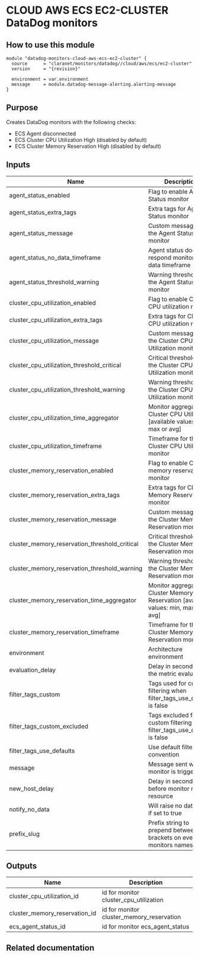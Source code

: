 # CLOUD AWS ECS EC2-CLUSTER DataDog monitors

## How to use this module

```hcl
module "datadog-monitors-cloud-aws-ecs-ec2-cluster" {
  source      = "claranet/monitors/datadog//cloud/aws/ecs/ec2-cluster"
  version     = "{revision}"

  environment = var.environment
  message     = module.datadog-message-alerting.alerting-message
}

```

## Purpose

Creates DataDog monitors with the following checks:

- ECS Agent disconnected
- ECS Cluster CPU Utilization High (disabled by default)
- ECS Cluster Memory Reservation High (disabled by default)

## Inputs

| Name | Description | Type | Default | Required |
|------|-------------|------|---------|:-----:|
| agent\_status\_enabled | Flag to enable Agent Status monitor | `string` | `"true"` | no |
| agent\_status\_extra\_tags | Extra tags for Agent Status monitor | `list(string)` | `[]` | no |
| agent\_status\_message | Custom message for the Agent Status monitor | `string` | `""` | no |
| agent\_status\_no\_data\_timeframe | Agent status does not respond monitor no data timeframe | `string` | `10` | no |
| agent\_status\_threshold\_warning | Warning threshold for the Agent Status monitor | `string` | `3` | no |
| cluster\_cpu\_utilization\_enabled | Flag to enable Cluster CPU utilization monitor | `string` | `"false"` | no |
| cluster\_cpu\_utilization\_extra\_tags | Extra tags for Cluster CPU utilization monitor | `list(string)` | `[]` | no |
| cluster\_cpu\_utilization\_message | Custom message for the Cluster CPU Utilization monitor | `string` | `""` | no |
| cluster\_cpu\_utilization\_threshold\_critical | Critical threshold for the Cluster CPU Utilization monitor | `string` | `90` | no |
| cluster\_cpu\_utilization\_threshold\_warning | Warning threshold for the Cluster CPU Utilization monitor | `string` | `85` | no |
| cluster\_cpu\_utilization\_time\_aggregator | Monitor aggregator for Cluster CPU Utilization [available values: min, max or avg] | `string` | `"min"` | no |
| cluster\_cpu\_utilization\_timeframe | Timeframe for the Cluster CPU Utilization monitor | `string` | `"last_5m"` | no |
| cluster\_memory\_reservation\_enabled | Flag to enable Cluster memory reservation monitor | `string` | `"false"` | no |
| cluster\_memory\_reservation\_extra\_tags | Extra tags for Cluster Memory Reservation monitor | `list(string)` | `[]` | no |
| cluster\_memory\_reservation\_message | Custom message for the Cluster Memory Reservation monitor | `string` | `""` | no |
| cluster\_memory\_reservation\_threshold\_critical | Critical threshold for the Cluster Memory Reservation monitor | `string` | `90` | no |
| cluster\_memory\_reservation\_threshold\_warning | Warning threshold for the Cluster Memory Reservation monitor | `string` | `85` | no |
| cluster\_memory\_reservation\_time\_aggregator | Monitor aggregator for Cluster Memory Reservation [available values: min, max or avg] | `string` | `"min"` | no |
| cluster\_memory\_reservation\_timeframe | Timeframe for the Cluster Memory Reservation monitor | `string` | `"last_5m"` | no |
| environment | Architecture environment | `string` | n/a | yes |
| evaluation\_delay | Delay in seconds for the metric evaluation | `number` | `900` | no |
| filter\_tags\_custom | Tags used for custom filtering when filter\_tags\_use\_defaults is false | `string` | `"*"` | no |
| filter\_tags\_custom\_excluded | Tags excluded for custom filtering when filter\_tags\_use\_defaults is false | `string` | `""` | no |
| filter\_tags\_use\_defaults | Use default filter tags convention | `string` | `"true"` | no |
| message | Message sent when a monitor is triggered | `any` | n/a | yes |
| new\_host\_delay | Delay in seconds before monitor new resource | `number` | `300` | no |
| notify\_no\_data | Will raise no data alert if set to true | `bool` | `true` | no |
| prefix\_slug | Prefix string to prepend between brackets on every monitors names | `string` | `""` | no |

## Outputs

| Name | Description |
|------|-------------|
| cluster\_cpu\_utilization\_id | id for monitor cluster\_cpu\_utilization |
| cluster\_memory\_reservation\_id | id for monitor cluster\_memory\_reservation |
| ecs\_agent\_status\_id | id for monitor ecs\_agent\_status |

## Related documentation

